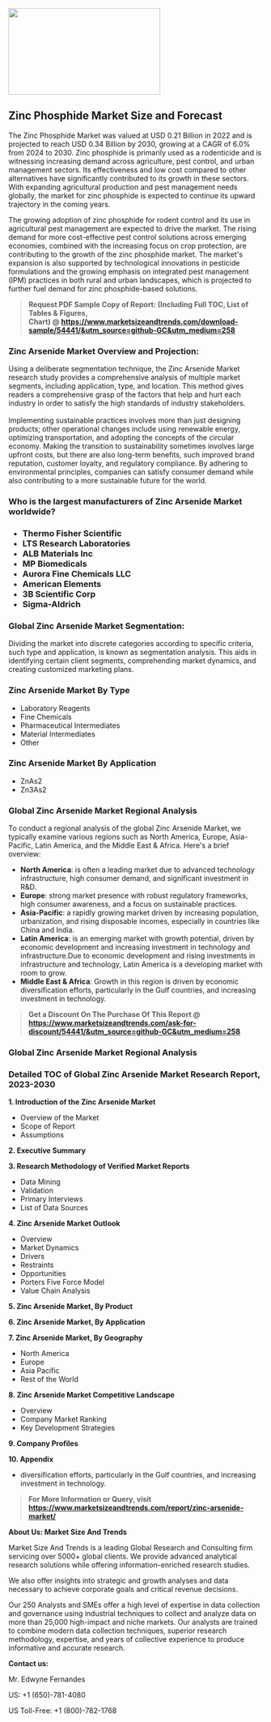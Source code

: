 <p><img class="alignnone size-medium wp-image-20088" src="https://ffe5etoiles.com/wp-content/uploads/2024/12/MST1-300x171.png" alt="" width="300" height="171" /></p><h2>Zinc Phosphide Market Size and Forecast</h2><p>The Zinc Phosphide Market was valued at USD 0.21 Billion in 2022 and is projected to reach USD 0.34 Billion by 2030, growing at a CAGR of 6.0% from 2024 to 2030. Zinc phosphide is primarily used as a rodenticide and is witnessing increasing demand across agriculture, pest control, and urban management sectors. Its effectiveness and low cost compared to other alternatives have significantly contributed to its growth in these sectors. With expanding agricultural production and pest management needs globally, the market for zinc phosphide is expected to continue its upward trajectory in the coming years.</p><p>The growing adoption of zinc phosphide for rodent control and its use in agricultural pest management are expected to drive the market. The rising demand for more cost-effective pest control solutions across emerging economies, combined with the increasing focus on crop protection, are contributing to the growth of the zinc phosphide market. The market's expansion is also supported by technological innovations in pesticide formulations and the growing emphasis on integrated pest management (IPM) practices in both rural and urban landscapes, which is projected to further fuel demand for zinc phosphide-based solutions.</p></p><blockquote id="" class=""><strong>Request PDF Sample Copy of Report: (Including Full TOC, List of Tables &amp; Figures, Chart)&nbsp;@&nbsp;<strong><a href="https://www.marketsizeandtrends.com/download-sample/54441/&utm_source=github-GC&utm_medium=258" target="_blank">https://www.marketsizeandtrends.com/download-sample/54441/&utm_source=github-GC&utm_medium=258</a></strong></strong></blockquote><h3 id="" class="">Zinc Arsenide Market&nbsp;Overview and Projection:</h3><p id="" class="">Using a deliberate segmentation technique, the Zinc Arsenide Market research study provides a comprehensive analysis of multiple market segments, including application, type, and location. This method gives readers a comprehensive grasp of the factors that help and hurt each industry in order to satisfy the high standards of industry stakeholders. <br /> <br />Implementing sustainable practices involves more than just designing products; other operational changes include using renewable energy, optimizing transportation, and adopting the concepts of the circular economy. Making the transition to sustainability sometimes involves large upfront costs, but there are also long-term benefits, such improved brand reputation, customer loyalty, and regulatory compliance. By adhering to environmental principles, companies can satisfy consumer demand while also contributing to a more sustainable future for the world.</p><h3 id="" class="">Who is the largest manufacturers of&nbsp;Zinc Arsenide Market worldwide?</h3><h3 class=""><p><ul><li>Thermo Fisher Scientific </li><li> LTS Research Laboratories </li><li> ALB Materials Inc </li><li> MP Biomedicals </li><li> Aurora Fine Chemicals LLC </li><li> American Elements </li><li> 3B Scientific Corp </li><li> Sigma-Aldrich</li></ul></p></h3><h3 id="" class="">Global&nbsp;Zinc Arsenide Market Segmentation:</h3><p id="" class="">Dividing the market into discrete categories according to specific criteria, such type and application, is known as segmentation analysis. This aids in identifying certain client segments, comprehending market dynamics, and creating customized marketing plans.</p><h3 id="" class="">Zinc Arsenide Market&nbsp;By Type</h3><p><p><ul><li>Laboratory Reagents </li><li> Fine Chemicals </li><li> Pharmaceutical Intermediates </li><li> Material Intermediates </li><li> Other</p></li></ul></p></p><h3 id="" class="">Zinc Arsenide Market&nbsp;By Application</h3><p class=""><p><ul><li>ZnAs2 </li><li> Zn3As2</li></ul></p></p><h3 id="" class="">Global Zinc Arsenide Market Regional Analysis</h3><p id="" class="">To conduct a regional analysis of the global Zinc Arsenide Market, we typically examine various regions such as North America, Europe, Asia-Pacific, Latin America, and the Middle East &amp; Africa. Here's a brief overview:</p><ul><li><strong>North America</strong>: is often a leading market due to advanced technology infrastructure, high consumer demand, and significant investment in R&amp;D.</li><li><strong>Europe</strong>: strong market presence with robust regulatory frameworks, high consumer awareness, and a focus on sustainable practices.</li><li><strong>Asia-Pacific</strong>: a rapidly growing market driven by increasing population, urbanization, and rising disposable incomes, especially in countries like China and India.</li><li><strong>Latin America</strong>: is an emerging market with growth potential, driven by economic development and increasing investment in technology and infrastructure.Due to economic development and rising investments in infrastructure and technology, Latin America is a developing market with room to grow.</li><li><strong>Middle East &amp; Africa</strong>: Growth in this region is driven by economic diversification efforts, particularly in the Gulf countries, and increasing investment in technology.</li></ul><blockquote id="" class=""><strong>Get a Discount On The Purchase Of This Report @ <strong><a href="https://www.marketsizeandtrends.com/ask-for-discount/54441/&utm_source=github-GC&utm_medium=258" target="_blank">https://www.marketsizeandtrends.com/ask-for-discount/54441/&utm_source=github-GC&utm_medium=258</a></strong></strong></blockquote><h3 id="" class="">Global Zinc Arsenide Market Regional Analysis</h3><h3 id="" class="">Detailed TOC of Global Zinc Arsenide Market Research Report, 2023-2030</h3><p id="" class=""><strong>1. Introduction of the Zinc Arsenide Market</strong></p><ul><li>Overview of the Market</li><li>Scope of Report</li><li>Assumptions</li></ul><p id="" class=""><strong>2. Executive Summary</strong></p><p id="" class=""><strong>3. Research Methodology of Verified Market Reports</strong></p><ul><li>Data Mining</li><li>Validation</li><li>Primary Interviews</li><li>List of Data Sources</li></ul><p id="" class=""><strong>4. Zinc Arsenide Market Outlook</strong></p><ul><li>Overview</li><li>Market Dynamics</li><li>Drivers</li><li>Restraints</li><li>Opportunities</li><li>Porters Five Force Model</li><li>Value Chain Analysis</li></ul><p id="" class=""><strong>5. Zinc Arsenide Market, By Product</strong></p><p id="" class=""><strong>6. Zinc Arsenide Market, By Application</strong></p><p id="" class=""><strong>7. Zinc Arsenide Market, By Geography</strong></p><ul><li>North America</li><li>Europe</li><li>Asia Pacific</li><li>Rest of the World</li></ul><p id="" class=""><strong>8. Zinc Arsenide Market Competitive Landscape</strong></p><ul><li>Overview</li><li>Company Market Ranking</li><li>Key Development Strategies</li></ul><p id="" class=""><strong>9. Company Profiles</strong></p><p id="" class=""><strong>10. Appendix</strong></p><ul><li>diversification efforts, particularly in the Gulf countries, and increasing investment in technology.</li></ul><blockquote id="" class=""><strong>For More Information or Query, visit <strong><strong><a href="https://www.marketsizeandtrends.com/report/zinc-arsenide-market/" target="_blank">https://www.marketsizeandtrends.com/report/zinc-arsenide-market/</a></strong></strong></strong></blockquote><p id="" class=""><strong>About Us: Market Size And Trends</strong></p><p id="" class="">Market Size And Trends is a leading Global Research and Consulting firm servicing over 5000+ global clients. We provide advanced analytical research solutions while offering information-enriched research studies.</p><p id="" class="">We also offer insights into strategic and growth analyses and data necessary to achieve corporate goals and critical revenue decisions.</p><p id="" class="">Our 250 Analysts and SMEs offer a high level of expertise in data collection and governance using industrial techniques to collect and analyze data on more than 25,000 high-impact and niche markets. Our analysts are trained to combine modern data collection techniques, superior research methodology, expertise, and years of collective experience to produce informative and accurate research.</p><p id="" class=""><strong>Contact us:</strong></p><p id="" class="">Mr. Edwyne Fernandes</p><p id="" class="">US: +1 (650)-781-4080</p><p id="" class="">US Toll-Free: +1 (800)-782-1768</p>
